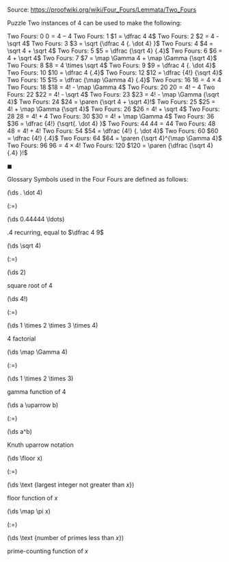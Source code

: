 # 

Source: https://proofwiki.org/wiki/Four_Fours/Lemmata/Two_Fours



Puzzle
Two instances of $4$ can be used to make the following:

Two Fours: $0$
$0 = 4 - 4$
Two Fours: $1$
$1 = \dfrac 4 4$
Two Fours: $2$
$2 = 4 - \sqrt 4$
Two Fours: $3$
$3 = \sqrt {\dfrac 4 {. \dot 4} }$
Two Fours: $4$
$4 = \sqrt 4 + \sqrt 4$
Two Fours: $5$
$5 = \dfrac {\sqrt 4} {.4}$
Two Fours: $6$
$6 = 4 + \sqrt 4$
Two Fours: $7$
$7 = \map \Gamma 4 + \map \Gamma {\sqrt 4}$
Two Fours: $8$
$8 = 4 \times \sqrt 4$
Two Fours: $9$
$9 = \dfrac 4 {. \dot 4}$
Two Fours: $10$
$10 = \dfrac 4 {.4}$
Two Fours: $12$
$12 = \dfrac {4!} {\sqrt 4}$
Two Fours: $15$
$15 = \dfrac {\map \Gamma 4} {.4}$
Two Fours: $16$
$16 = 4 \times 4$
Two Fours: $18$
$18 = 4! - \map \Gamma 4$
Two Fours: $20$
$20 = 4! - 4$
Two Fours: $22$
$22 = 4! - \sqrt 4$
Two Fours: $23$
$23 = 4! - \map \Gamma {\sqrt 4}$
Two Fours: $24$
$24 = \paren {\sqrt 4 + \sqrt 4}!$
Two Fours: $25$
$25 = 4! + \map \Gamma {\sqrt 4}$
Two Fours: $26$
$26 = 4! + \sqrt 4$
Two Fours: $28$
$28 = 4! + 4$
Two Fours: $30$
$30 = 4! + \map \Gamma 4$
Two Fours: $36$
$36 = \dfrac {4!} {\sqrt{. \dot 4} }$
Two Fours: $44$
$44 = 44$
Two Fours: $48$
$48 = 4! + 4!$
Two Fours: $54$
$54 = \dfrac {4!} {. \dot 4}$
Two Fours: $60$
$60 = \dfrac {4!} {.4}$
Two Fours: $64$
$64 = \paren {\sqrt 4}^{\map \Gamma 4}$
Two Fours: $96$
$96 = 4 \times 4!$
Two Fours: $120$
$120 = \paren {\dfrac {\sqrt 4} {.4} }!$

$\blacksquare$


Glossary
Symbols used in the Four Fours are defined as follows:














\(\ds . \dot 4\)

\(:=\)







\(\ds 0.44444 \ldots\)





$.4$ recurring, equal to $\dfrac 4 9$














\(\ds \sqrt 4\)

\(:=\)







\(\ds 2\)





square root of $4$














\(\ds 4!\)

\(:=\)







\(\ds 1 \times 2 \times 3 \times 4\)





$4$ factorial














\(\ds \map \Gamma 4\)

\(:=\)







\(\ds 1 \times 2 \times 3\)





gamma function of $4$














\(\ds a \uparrow b\)

\(:=\)







\(\ds a^b\)





Knuth uparrow notation














\(\ds \floor x\)

\(:=\)







\(\ds \text {largest integer not greater than $x$}\)





floor function of $x$














\(\ds \map \pi x\)

\(:=\)







\(\ds \text {number of primes less than $x$}\)





prime-counting function of $x$







